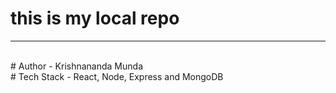 # this is my local repo
<hr><br>
# Author - Krishnananda Munda <br>
# Tech Stack - React, Node, Express and MongoDB